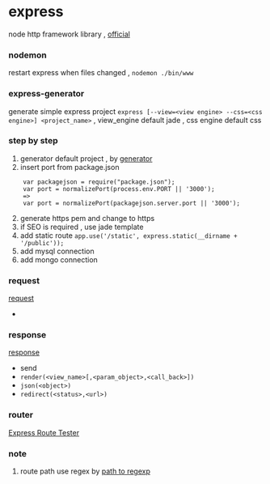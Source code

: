 # express
node http framework library , [official](http://expressjs.com/)

### nodemon
restart express when files changed , `nodemon ./bin/www`

### express-generator
generate simple express project
`express [--view=<view engine> --css=<css engine>] <project_name>` , view_engine default jade , css engine default css


### step by step
1. generator default project , by [generator](express-generator)
2. insert port from package.json 
```
    var packagejson = require("package.json");
    var port = normalizePort(process.env.PORT || '3000');
    =>
    var port = normalizePort(packagejson.server.port || '3000');
```
2. generate https pem and change to https
3. if SEO is required , use jade template 
4. add static route
    `app.use('/static', express.static(__dirname + '/public'));`
5. add mysql connection
6. add mongo connection

### request
[request](https://expressjs.com/en/4x/api.html#req)

-



### response 
[response](https://expressjs.com/en/4x/api.html#res)
- send
- `render(<view_name>[,<param_object>,<call_back>])`
- `json(<object>)`
- `redirect(<status>,<url>)`


### router
[Express Route Tester](http://forbeslindesay.github.io/express-route-tester/)

### note
1. route path use regex by [path to regexp](https://github.com/pillarjs/path-to-regexp)